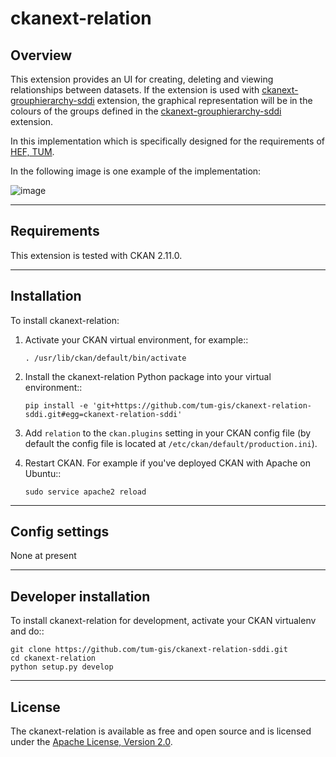 ckanext-relation
=====================

Overview
------------

This extension provides an UI for creating, deleting and viewing relationships between datasets.
If the extension is used with [ckanext-grouphierarchy-sddi](https://github.com/tum-gis/ckanext-grouphierarchy-sddi) extension, the graphical representation will be in the colours of the groups defined in the [ckanext-grouphierarchy-sddi](https://github.com/tum-gis/ckanext-grouphierarchy-sddi) extension.

In this implementation which is specifically designed for the requirements of [HEF, TUM](http://www.hef.wzw.tum.de/).

In the following image is one example of the implementation:

![image](https://github.com/tum-gis/ckanext-relation-sddi/assets/93824048/5dcf7a0a-181c-48f2-be57-4f645be2a5a6)

------------
Requirements
------------

This extension is tested with CKAN 2.11.0.

------------
Installation
------------

To install ckanext-relation:

1. Activate your CKAN virtual environment, for example::

       . /usr/lib/ckan/default/bin/activate

2. Install the ckanext-relation Python package into your virtual environment::

       pip install -e 'git+https://github.com/tum-gis/ckanext-relation-sddi.git#egg=ckanext-relation-sddi'

3. Add ``relation`` to the ``ckan.plugins`` setting in your CKAN
   config file (by default the config file is located at
   ``/etc/ckan/default/production.ini``).

4. Restart CKAN. For example if you've deployed CKAN with Apache on Ubuntu::

       sudo service apache2 reload


---------------
Config settings
---------------

None at present


----------------------
Developer installation
----------------------

To install ckanext-relation for development, activate your CKAN virtualenv and
do::

    git clone https://github.com/tum-gis/ckanext-relation-sddi.git
    cd ckanext-relation
    python setup.py develop


--------
License
--------
The ckanext-relation is available as free and open source and is licensed under the [Apache License, Version 2.0](http://www.apache.org/licenses/LICENSE-2.0). 

